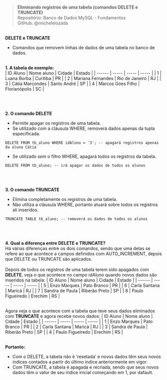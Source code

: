 > **Eliminando registros de uma tabela (comandos DELETE e TRUNCATE)**     
> Repositório: Banco de Dados MySQL - Fundamentos    
> GitHub: @michelelozada
&nbsp;
     
&nbsp;  
**DELETE e TRUNCATE**  
- Comandos que removem linhas de dados de uma tabela no banco de dados.
&nbsp;
     
&nbsp;  
**1. A tabela de exemplo:**  
| ID Aluno | Nome aluno | Cidade   | Estado |
| ------   | -----      | -----    | -----  |
| 1        | Luana Borba       | Curitiba       | PR |
| 2        | Mariana Fernandes | Rio de Janeiro | RJ |
| 3        | Cátia Marcondes   | Santo André    | SP |
| 4        | Marcos Góes Filho | Florianópolis  | SC |

&nbsp;
     
&nbsp;  
**2. O comando DELETE**  
* Permite apagar os registros de uma tabela.  
* Se utilizado *com* a cláusula WHERE, removerá dados apenas da tupla especificada.  
```
DELETE FROM tb_aluno WHERE idAluno = '3'; -- apagará registros apenas da aluna Cátia
```
* Se utilizado *sem* o filtro WHERE, apagará todos os registros da tabela.  
```
DELETE FROM tb_aluno; -- irá apagar os dados de todos os alunos  
```
&nbsp;
     
&nbsp;   
**3. O comando TRUNCATE**  
* Elimina completamente os registros de uma tabela.  
* Não utiliza a cláusula WHERE, portanto atuará sobre todos os registros ali inseridos.  
```
TRUNCATE TABLE tb_aluno; -- removerá os dados de todos os alunos   
```
&nbsp;
     
&nbsp;    
**4. Qual a diferença entre DELETE e TRUNCATE?**    
Há várias diferenças entre os dois comandos, sendo que uma delas se refere ao que acontece a campos
definidos com AUTO_INCREMENT, depois que DELETE ou TRUNCATE são aplicados.  
&nbsp;
&nbsp;  
Depois de todos os registros de uma tabela terem sido apagados com **DELETE**, veja o que acontece 
no campo *idAluno* quando novos dados são inseridos na tabela: 
| ID Aluno | Nome aluno | Cidade   | Estado  |
| ------   | -----      | -----    | -----   |
| 5	| Enzo Marques	    | Pato Branco   | PR |
| 6 | Carla Santana     | Maricá	    | RJ |
| 7 | Sandra de Paula   | Riberão Preto	| SP |
| 8 | Paulo Figueiredo	| Erechim	    | RS |

&nbsp;
&nbsp;   
Agora veja o que acontece com a tabela que teve seus dados eliminados com **TRUNCATE** e agora recebe novos 
dados: 
| ID Aluno | Nome aluno | Cidade   | Estado  |
| ------   | -----      | -----    | -----   |
| 1	| Enzo Marques	    | Pato Branco   | PR |
| 2 | Carla Santana     | Maricá	    | RJ |
| 3 | Sandra de Paula   | Riberão Preto	| SP |
| 4 | Paulo Figueiredo	| Erechim	    | RS |

&nbsp;
&nbsp;  
**Portanto:**  
* Com o DELETE, a tabela não é ‘resetada’ e novos dados têm seus novos índices contados a partir do último 
índice anteriormente em vigor.  
* Com TRUNCATE, a tabela é apagada e recriada, sendo que seus novos dados têm o valor de seu índice inicial 
começando em 1, por dafault.
